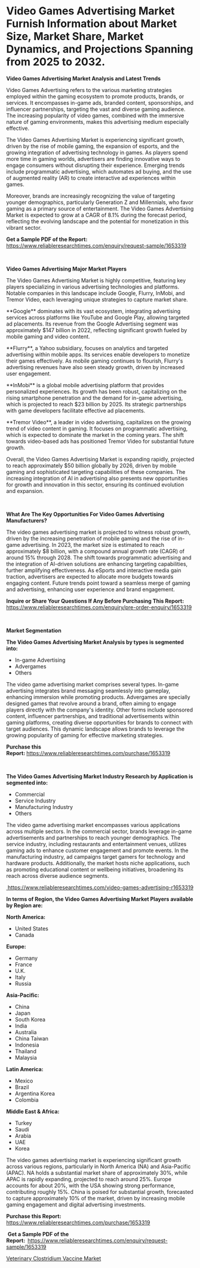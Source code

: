 <p><h1>Video Games Advertising Market Furnish Information about Market Size, Market Share, Market Dynamics, and Projections Spanning from 2025 to 2032.</h1></p><p><strong>Video Games Advertising Market Analysis and Latest Trends</strong></p>
<p><p>Video Games Advertising refers to the various marketing strategies employed within the gaming ecosystem to promote products, brands, or services. It encompasses in-game ads, branded content, sponsorships, and influencer partnerships, targeting the vast and diverse gaming audience. The increasing popularity of video games, combined with the immersive nature of gaming environments, makes this advertising medium especially effective.</p><p>The Video Games Advertising Market is experiencing significant growth, driven by the rise of mobile gaming, the expansion of esports, and the growing integration of advertising technology in games. As players spend more time in gaming worlds, advertisers are finding innovative ways to engage consumers without disrupting their experience. Emerging trends include programmatic advertising, which automates ad buying, and the use of augmented reality (AR) to create interactive ad experiences within games.</p><p>Moreover, brands are increasingly recognizing the value of targeting younger demographics, particularly Generation Z and Millennials, who favor gaming as a primary source of entertainment. The Video Games Advertising Market is expected to grow at a CAGR of 8.1% during the forecast period, reflecting the evolving landscape and the potential for monetization in this vibrant sector.</p></p>
<p><strong>Get a Sample PDF of the Report:&nbsp;</strong> <a href="https://www.reliableresearchtimes.com/enquiry/request-sample/1653319?utm_campaign=2252&utm_medium=2&utm_source=Github&utm_content=ia&utm_term=05032025&utm_id=video-games-advertising">https://www.reliableresearchtimes.com/enquiry/request-sample/1653319</a></p>
<p>&nbsp;</p>
<p><strong>Video Games Advertising Major Market Players</strong></p>
<p><p>The Video Games Advertising Market is highly competitive, featuring key players specializing in various advertising technologies and platforms. Notable companies in this landscape include Google, Flurry, InMobi, and Tremor Video, each leveraging unique strategies to capture market share.</p><p>**Google** dominates with its vast ecosystem, integrating advertising services across platforms like YouTube and Google Play, allowing targeted ad placements. Its revenue from the Google Advertising segment was approximately $147 billion in 2022, reflecting significant growth fueled by mobile gaming and video content.</p><p>**Flurry**, a Yahoo subsidiary, focuses on analytics and targeted advertising within mobile apps. Its services enable developers to monetize their games effectively. As mobile gaming continues to flourish, Flurry's advertising revenues have also seen steady growth, driven by increased user engagement.</p><p>**InMobi** is a global mobile advertising platform that provides personalized experiences. Its growth has been robust, capitalizing on the rising smartphone penetration and the demand for in-game advertising, which is projected to reach $23 billion by 2025. Its strategic partnerships with game developers facilitate effective ad placements.</p><p>**Tremor Video**, a leader in video advertising, capitalizes on the growing trend of video content in gaming. It focuses on programmatic advertising, which is expected to dominate the market in the coming years. The shift towards video-based ads has positioned Tremor Video for substantial future growth.</p><p>Overall, the Video Games Advertising Market is expanding rapidly, projected to reach approximately $50 billion globally by 2026, driven by mobile gaming and sophisticated targeting capabilities of these companies. The increasing integration of AI in advertising also presents new opportunities for growth and innovation in this sector, ensuring its continued evolution and expansion.</p></p>
<p>&nbsp;</p>
<p><strong>What Are The Key Opportunities For Video Games Advertising Manufacturers?</strong></p>
<p><p>The video games advertising market is projected to witness robust growth, driven by the increasing penetration of mobile gaming and the rise of in-game advertising. In 2023, the market size is estimated to reach approximately $8 billion, with a compound annual growth rate (CAGR) of around 15% through 2028. The shift towards programmatic advertising and the integration of AI-driven solutions are enhancing targeting capabilities, further amplifying effectiveness. As eSports and interactive media gain traction, advertisers are expected to allocate more budgets towards engaging content. Future trends point toward a seamless merge of gaming and advertising, enhancing user experience and brand engagement.</p></p>
<p><strong>Inquire or Share Your Questions If Any Before Purchasing This Report:</strong> <a href="https://www.reliableresearchtimes.com/enquiry/pre-order-enquiry/1653319?utm_campaign=2252&utm_medium=2&utm_source=Github&utm_content=ia&utm_term=05032025&utm_id=video-games-advertising">https://www.reliableresearchtimes.com/enquiry/pre-order-enquiry/1653319</a></p>
<p>&nbsp;</p>
<p><strong>Market Segmentation</strong></p>
<p><strong>The Video Games Advertising Market Analysis by types is segmented into:</strong></p>
<p><ul><li>In-game Advertising</li><li>Advergames</li><li>Others</li></ul></p>
<p><p>The video game advertising market comprises several types. In-game advertising integrates brand messaging seamlessly into gameplay, enhancing immersion while promoting products. Advergames are specially designed games that revolve around a brand, often aiming to engage players directly with the company's identity. Other forms include sponsored content, influencer partnerships, and traditional advertisements within gaming platforms, creating diverse opportunities for brands to connect with target audiences. This dynamic landscape allows brands to leverage the growing popularity of gaming for effective marketing strategies.</p></p>
<p><strong>Purchase this Report:&nbsp;</strong><a href="https://www.reliableresearchtimes.com/purchase/1653319?utm_campaign=2252&utm_medium=2&utm_source=Github&utm_content=ia&utm_term=05032025&utm_id=video-games-advertising">https://www.reliableresearchtimes.com/purchase/1653319</a></p>
<p>&nbsp;</p>
<p><strong>The Video Games Advertising Market Industry Research by Application is segmented into:</strong></p>
<p><ul><li>Commercial</li><li>Service Industry</li><li>Manufacturing Industry</li><li>Others</li></ul></p>
<p><p>The video game advertising market encompasses various applications across multiple sectors. In the commercial sector, brands leverage in-game advertisements and partnerships to reach younger demographics. The service industry, including restaurants and entertainment venues, utilizes gaming ads to enhance customer engagement and promote events. In the manufacturing industry, ad campaigns target gamers for technology and hardware products. Additionally, the market hosts niche applications, such as promoting educational content or wellbeing initiatives, broadening its reach across diverse audience segments.</p></p>
<p><a href="https://www.reliableresearchtimes.com/video-games-advertising-r1653319?utm_campaign=2252&utm_medium=2&utm_source=Github&utm_content=ia&utm_term=05032025&utm_id=video-games-advertising">&nbsp;https://www.reliableresearchtimes.com/video-games-advertising-r1653319</a></p>
<p><strong>In terms of Region, the Video Games Advertising Market Players available by Region are:</strong></p>
<p>
    <p> <strong> North America: </strong>
        <ul>
            <li>United States</li>
            <li>Canada</li>
        </ul>
        </p> 
    <p> <strong> Europe: </strong>
        <ul>
            <li>Germany</li>
            <li>France</li>
            <li>U.K.</li>
            <li>Italy</li>
            <li>Russia</li>
        </ul>
        </p> 
    <p> <strong> Asia-Pacific: </strong>
        <ul>
            <li>China</li>
            <li>Japan</li>
            <li>South Korea</li>
            <li>India</li>
            <li>Australia</li>
            <li>China Taiwan</li>
            <li>Indonesia</li>
            <li>Thailand</li>
            <li>Malaysia</li>
        </ul>
        </p> 
    <p> <strong> Latin America: </strong>
        <ul>
            <li>Mexico</li>
            <li>Brazil</li>
            <li>Argentina Korea</li>
            <li>Colombia</li>
        </ul>
        </p> 
    <p> <strong> Middle East & Africa: </strong>
        <ul>
            <li>Turkey</li>
            <li>Saudi</li>
            <li>Arabia</li>
            <li>UAE</li>
            <li>Korea</li>
        </ul>
    </p>
    </p>
<p><p>The video games advertising market is experiencing significant growth across various regions, particularly in North America (NA) and Asia-Pacific (APAC). NA holds a substantial market share of approximately 30%, while APAC is rapidly expanding, projected to reach around 25%. Europe accounts for about 20%, with the USA showing strong performance, contributing roughly 15%. China is poised for substantial growth, forecasted to capture approximately 10% of the market, driven by increasing mobile gaming engagement and digital advertising investments.</p></p>
<p><strong>Purchase this Report: </strong><a href="https://www.reliableresearchtimes.com/purchase/1653319?utm_campaign=2252&utm_medium=2&utm_source=Github&utm_content=ia&utm_term=05032025&utm_id=video-games-advertising">https://www.reliableresearchtimes.com/purchase/1653319</a></p>
<p>&nbsp;<strong>Get a Sample PDF of the Report:&nbsp;&nbsp;</strong><a href="https://www.reliableresearchtimes.com/enquiry/request-sample/1653319?utm_campaign=2252&utm_medium=2&utm_source=Github&utm_content=ia&utm_term=05032025&utm_id=video-games-advertising">https://www.reliableresearchtimes.com/enquiry/request-sample/1653319</a></p>
<p><strong></strong></p>
<p><p><a href="https://github.com/wwwkeltoum/Market-Research-Report-List-5/blob/main/veterinary-clostridium-vaccine-market.md?utm_campaign=2252&utm_medium=2&utm_source=Github&utm_content=ia&utm_term=05032025&utm_id=video-games-advertising">Veterinary Clostridium Vaccine Market</a></p></p>